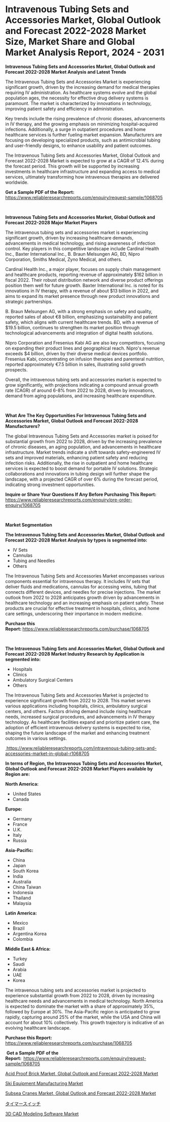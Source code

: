 <p><h1>Intravenous Tubing Sets and Accessories Market, Global Outlook and Forecast 2022-2028 Market Size, Market Share and Global Market Analysis Report, 2024 - 2031</h1></p><p><strong>Intravenous Tubing Sets and Accessories Market, Global Outlook and Forecast 2022-2028 Market Analysis and Latest Trends</strong></p>
<p><p>The Intravenous Tubing Sets and Accessories Market is experiencing significant growth, driven by the increasing demand for medical therapies requiring IV administration. As healthcare systems evolve and the global population ages, the necessity for effective drug delivery systems is paramount. The market is characterized by innovations in technology, improving patient safety and efficiency in administration. </p><p>Key trends include the rising prevalence of chronic diseases, advancements in IV therapy, and the growing emphasis on minimizing hospital-acquired infections. Additionally, a surge in outpatient procedures and home healthcare services is further fueling market expansion. Manufacturers are focusing on developing specialized products, such as antimicrobial tubing and user-friendly designs, to enhance usability and patient outcomes.</p><p>The Intravenous Tubing Sets and Accessories Market, Global Outlook and Forecast 2022-2028 Market is expected to grow at a CAGR of 12.4% during the forecast period. This growth will be supported by increasing investments in healthcare infrastructure and expanding access to medical services, ultimately transforming how intravenous therapies are delivered worldwide.</p></p>
<p><strong>Get a Sample PDF of the Report:&nbsp;</strong> <a href="https://www.reliableresearchreports.com/enquiry/request-sample/1068705">https://www.reliableresearchreports.com/enquiry/request-sample/1068705</a></p>
<p>&nbsp;</p>
<p><strong>Intravenous Tubing Sets and Accessories Market, Global Outlook and Forecast 2022-2028 Major Market Players</strong></p>
<p><p>The intravenous tubing sets and accessories market is experiencing significant growth, driven by increasing healthcare demands, advancements in medical technology, and rising awareness of infection control. Key players in this competitive landscape include Cardinal Health Inc., Baxter International Inc., B. Braun Melsungen AG, BD, Nipro Corporation, Smiths Medical, Zyno Medical, and others.</p><p>Cardinal Health Inc., a major player, focuses on supply chain management and healthcare products, reporting revenue of approximately $162 billion in fiscal 2022. Their robust distribution network and diverse product offerings position them well for future growth. Baxter International Inc. is noted for its innovations in IV therapy, with a revenue of about $13 billion in 2022, and aims to expand its market presence through new product innovations and strategic partnerships.</p><p>B. Braun Melsungen AG, with a strong emphasis on safety and quality, reported sales of about €8 billion, emphasizing sustainability and patient safety, which aligns with current healthcare trends. BD, with a revenue of $19.5 billion, continues to strengthen its market position through technological advancements and integration of digital health solutions.</p><p>Nipro Corporation and Fresenius Kabi AG are also key competitors, focusing on expanding their product lines and geographical reach. Nipro's revenue exceeds $4 billion, driven by their diverse medical devices portfolio. Fresenius Kabi, concentrating on infusion therapies and parenteral nutrition, reported approximately €7.5 billion in sales, illustrating solid growth prospects.</p><p>Overall, the intravenous tubing sets and accessories market is expected to grow significantly, with projections indicating a compound annual growth rate (CAGR) of around 6-8% from 2022 to 2028, driven by innovations, demand from aging populations, and increasing healthcare expenditure.</p></p>
<p>&nbsp;</p>
<p><strong>What Are The Key Opportunities For Intravenous Tubing Sets and Accessories Market, Global Outlook and Forecast 2022-2028 Manufacturers?</strong></p>
<p><p>The global Intravenous Tubing Sets and Accessories market is poised for substantial growth from 2022 to 2028, driven by the increasing prevalence of chronic diseases, an aging population, and advancements in healthcare infrastructure. Market trends indicate a shift towards safety-engineered IV sets and improved materials, enhancing patient safety and reducing infection risks. Additionally, the rise in outpatient and home healthcare services is expected to boost demand for portable IV solutions. Strategic collaborations and innovations in tubing design will further shape the landscape, with a projected CAGR of over 6% during the forecast period, indicating strong investment opportunities.</p></p>
<p><strong>Inquire or Share Your Questions If Any Before Purchasing This Report:</strong> <a href="https://www.reliableresearchreports.com/enquiry/pre-order-enquiry/1068705">https://www.reliableresearchreports.com/enquiry/pre-order-enquiry/1068705</a></p>
<p>&nbsp;</p>
<p><strong>Market Segmentation</strong></p>
<p><strong>The Intravenous Tubing Sets and Accessories Market, Global Outlook and Forecast 2022-2028 Market Analysis by types is segmented into:</strong></p>
<p><ul><li>IV Sets</li><li>Cannulas</li><li>Tubing and Needles</li><li>Others</li></ul></p>
<p><p>The Intravenous Tubing Sets and Accessories Market encompasses various components essential for intravenous therapy. It includes IV sets that deliver fluids and medications, cannulas for accessing veins, tubing that connects different devices, and needles for precise injections. The market outlook from 2022 to 2028 anticipates growth driven by advancements in healthcare technology and an increasing emphasis on patient safety. These products are crucial for effective treatment in hospitals, clinics, and home care settings, underscoring their importance in modern medicine.</p></p>
<p><strong>Purchase this Report:&nbsp;</strong><a href="https://www.reliableresearchreports.com/purchase/1068705">https://www.reliableresearchreports.com/purchase/1068705</a></p>
<p>&nbsp;</p>
<p><strong>The Intravenous Tubing Sets and Accessories Market, Global Outlook and Forecast 2022-2028 Market Industry Research by Application is segmented into:</strong></p>
<p><ul><li>Hospitals</li><li>Clinics</li><li>Ambulatory Surgical Centers</li><li>Others</li></ul></p>
<p><p>The Intravenous Tubing Sets and Accessories Market is projected to experience significant growth from 2022 to 2028. This market serves various applications including hospitals, clinics, ambulatory surgical centers, and others. Factors driving demand include rising healthcare needs, increased surgical procedures, and advancements in IV therapy technology. As healthcare facilities expand and prioritize patient care, the adoption of efficient intravenous delivery systems is expected to rise, shaping the future landscape of the market and enhancing treatment outcomes in various settings.</p></p>
<p><a href="https://www.reliableresearchreports.com/intravenous-tubing-sets-and-accessories-market-in-global-r1068705">&nbsp;https://www.reliableresearchreports.com/intravenous-tubing-sets-and-accessories-market-in-global-r1068705</a></p>
<p><strong>In terms of Region, the Intravenous Tubing Sets and Accessories Market, Global Outlook and Forecast 2022-2028 Market Players available by Region are:</strong></p>
<p>
    <p> <strong> North America: </strong>
        <ul>
            <li>United States</li>
            <li>Canada</li>
        </ul>
        </p> 
    <p> <strong> Europe: </strong>
        <ul>
            <li>Germany</li>
            <li>France</li>
            <li>U.K.</li>
            <li>Italy</li>
            <li>Russia</li>
        </ul>
        </p> 
    <p> <strong> Asia-Pacific: </strong>
        <ul>
            <li>China</li>
            <li>Japan</li>
            <li>South Korea</li>
            <li>India</li>
            <li>Australia</li>
            <li>China Taiwan</li>
            <li>Indonesia</li>
            <li>Thailand</li>
            <li>Malaysia</li>
        </ul>
        </p> 
    <p> <strong> Latin America: </strong>
        <ul>
            <li>Mexico</li>
            <li>Brazil</li>
            <li>Argentina Korea</li>
            <li>Colombia</li>
        </ul>
        </p> 
    <p> <strong> Middle East & Africa: </strong>
        <ul>
            <li>Turkey</li>
            <li>Saudi</li>
            <li>Arabia</li>
            <li>UAE</li>
            <li>Korea</li>
        </ul>
    </p>
    </p>
<p><p>The intravenous tubing sets and accessories market is projected to experience substantial growth from 2022 to 2028, driven by increasing healthcare needs and advancements in medical technology. North America is expected to dominate the market with a share of approximately 35%, followed by Europe at 30%. The Asia-Pacific region is anticipated to grow rapidly, capturing around 25% of the market, while the USA and China will account for about 10% collectively. This growth trajectory is indicative of an evolving healthcare landscape.</p></p>
<p><strong>Purchase this Report: </strong><a href="https://www.reliableresearchreports.com/purchase/1068705">https://www.reliableresearchreports.com/purchase/1068705</a></p>
<p>&nbsp;<strong>Get a Sample PDF of the Report:&nbsp;&nbsp;</strong><a href="https://www.reliableresearchreports.com/enquiry/request-sample/1068705">https://www.reliableresearchreports.com/enquiry/request-sample/1068705</a></p>
<p><strong></strong></p>
<p><p><a href="https://github.com/juniordelafrance/Market-Research-Report-List-4/blob/main/acid-proof-brick-market-global-outlook-and-forecast-2022-2028-market.md">Acid Proof Brick Market, Global Outlook and Forecast 2022-2028 Market</a></p><p><a href="https://issuu.com/reportprime-2/docs/ski-equipment-manufacturing-market-_ca5ca0e0933984">Ski Equipment Manufacturing Market</a></p><p><a href="https://github.com/rahu1506/Market-Research-Report-List-5/blob/main/subsea-cranes-market-global-outlook-and-forecast-2022-2028-market.md">Subsea Cranes Market, Global Outlook and Forecast 2022-2028 Market</a></p><p><a href="https://medium.com/@charm854/%E3%82%BF%E3%82%A4%E3%83%9E%E3%83%BC%E3%82%B9%E3%82%A4%E3%83%83%E3%83%81%E5%B8%82%E5%A0%B4-%E3%82%B0%E3%83%AD%E3%83%BC%E3%83%90%E3%83%AB%E5%B8%82%E5%A0%B4%E3%82%B7%E3%82%A7%E3%82%A2%E3%81%A8%E3%83%A9%E3%83%B3%E3%82%AD%E3%83%B3%E3%82%B0-2024%E5%B9%B4%E3%81%8B%E3%82%892031%E5%B9%B4%E3%81%AE%E5%85%A8%E4%BD%93%E7%9A%84%E3%81%AA%E5%A3%B2%E4%B8%8A%E3%81%A8%E9%9C%80%E8%A6%81%E4%BA%88%E6%B8%AC-5d184f884579">タイマースイッチ</a></p><p><a href="https://www.linkedin.com/pulse/3d-cad-modeling-software-industry-forecast-market-shifts-strategic-6gdce?trackingId=oI78a1xmRW689h%2BvZqsegw%3D%3D">3D CAD Modeling Software Market</a></p></p>